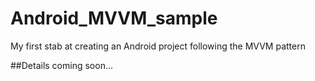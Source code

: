 # Android_MVVM_sample
My first stab at creating an Android project following the MVVM pattern

##Details coming soon...
